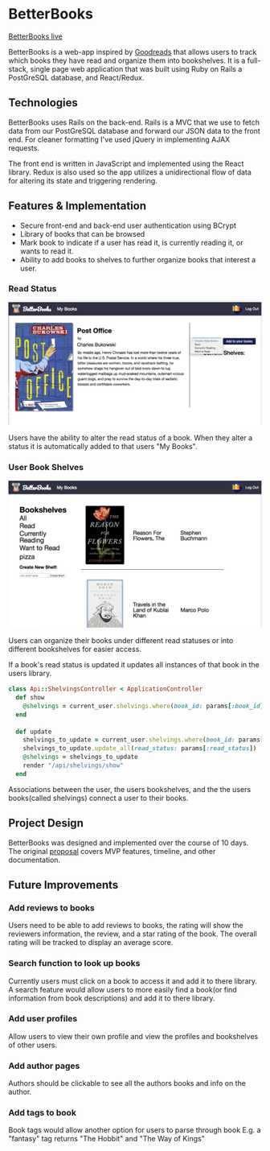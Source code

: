 # BetterBooks

[BetterBooks live](https://betterbooks.herokuapp.com/)

BetterBooks is a web-app inspired by [Goodreads](https://www.goodreads.com/) that allows users to track which books they have read and organize them into bookshelves. It is a full-stack, single page web application that was built using Ruby on Rails a PostGreSQL database, and React/Redux.

## Technologies

BetterBooks uses Rails on the back-end. Rails is a MVC that we use to fetch data from our PostGreSQL database and forward our JSON data to the front end. For cleaner formatting I've used jQuery in implementing AJAX requests.

The front end is written in JavaScript and implemented using the React library. Redux is also used so the app utilizes a unidirectional flow of data for altering its state and triggering rendering.


## Features & Implementation

* Secure front-end and back-end user authentication using BCrypt
* Library of books that can be browsed
* Mark book to indicate if a user has read it, is currently reading it, or wants to read it.
* Ability to add books to shelves to further organize books that interest a user.

### Read Status

![BetterBooks read status](docs/images/change_read_status.png)

Users have the ability to alter the read status of a book. When they alter a status it is automatically added to that users "My Books".

### User Book Shelves

![BetterBooks book shelves](docs/images/user_bookshelf.png)

Users can organize their books under different read statuses or into different bookshelves for easier access.

If a book's read status is updated it updates all instances of that book in the users library.

```ruby
class Api::ShelvingsController < ApplicationController
  def show
    @shelvings = current_user.shelvings.where(book_id: params[:book_id])
  end

  def update
    shelvings_to_update = current_user.shelvings.where(book_id: params[:book_id])
    shelvings_to_update.update_all(read_status: params[:read_status])
    @shelvings = shelvings_to_update
    render "/api/shelvings/show"
  end
```

Associations between the user, the users bookshelves, and the the users books(called shelvings) connect a user to their books.


## Project Design

BetterBooks was designed and implemented over the course of 10 days. The original [proposal](https://github.com/Sloq/Full_Stack_Project/tree/master/docs) covers MVP features, timeline, and other documentation.

## Future Improvements
### Add reviews to books
Users need to be able to add reviews to books, the rating will show the reviewers information, the review, and a star rating of the book. The overall rating will be tracked to display an average score.
### Search function to look up books
Currently users must click on a book to access it and add it to there library. A search feature would allow users to more easily find a book(or find information from book descriptions) and add it to there library.
### Add user profiles
Allow users to view their own profile and view the profiles and bookshelves of other users.
### Add author pages
Authors should be clickable to see all the authors books and info on the author.
### Add tags to book
Book tags would allow another option for users to parse through book E.g. a "fantasy" tag returns "The Hobbit" and "The Way of Kings"

